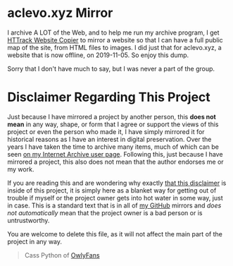 # aclevo.xyz Mirror
I archive A LOT of the Web, and to help me run my archive program, I get [HTTrack Website Copier](https://www.httrack.com) to mirror a website so that I can have a full public map of the site, from HTML files to images. I did just that for aclevo.xyz, a website that is now offline, on 2019-11-05. So enjoy this dump.

Sorry that I don't have much to say, but I was never a part of the group.

# Disclaimer Regarding This Project
Just because I have mirrored a project by another person, this **does not mean** in any way, shape, or form that I agree or support the views of this project or even the person who made it, I have simply mirrored it for historical reasons as I have an interest in digital preservation. Over the years I have taken the time to archive many items, much of which can be seen [on my Internet Archive user page](https://archive.org/details/@14jammar). Following this, just because I have mirrored a project, this also does not mean that the author endorses me or my work.

If you are reading this and are wondering why exactly [that this disclaimer](https://github.com/DynTylluan/disclaimer) is inside of this project, it is simply here as a blanket way for getting out of trouble if myself or the project owner gets into hot water in some way, just in case. This is a standard text that is in all of [my GitHub](https://github.com/DynTylluan) mirrors and _does not automatically_ mean that the project owner is a bad person or is untrustworthy.

You are welcome to delete this file, as it will not affect the main part of the project in any way.

> Cass Python of [OwlyFans](https://owly.fans)
